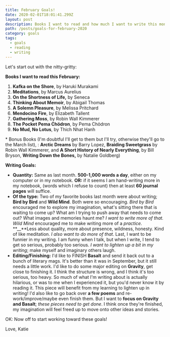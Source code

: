 ```yaml
---
title: February Goals!
date: 2020-02-01T18:01:41.299Z
layout: post
description: Books I want to read and how much I want to write this month.
path: /posts/goals-for-february-2020
category: goals
tags:
  - goals
  - reading
  - writing
---
```

Let's start out with the nitty-gritty:

**Books I want to read this February:**

1. **Kafka on the Shore**, by Haruki Murakami
2. **Meditations**, by Marcus Aurelius
3. **On the Shortness of Life,** by Seneca
4. **Thinking About Memoir**, by Abigail Thomas
5. **A Solemn Pleasure**, by Melissa Pritchard
6. **Mendocino Fire**, by Elizabeth Tallent
7. **Gathering Moss**, by  Robin Wall Kimmerer
8. **The Pocket Pema Chödron**, by Pema Chödron
9. **No Mud, No Lotus**, by Thich Nhat Hanh

\* Bonus Books (I'm doubtful I'll get to them but I'll try, otherwise they'll go to the March list), : **Arctic Dreams** by Barry Lopez, **Braiding Sweetgrass** by Robin Wall Kimmerer, and **A Short History of Nearly Everything**, by Bill Bryson, **Writing Down the Bones,** by Natalie Goldberg)

**Writing Goals:**

* **Quantity:** Same as last month. **500-1,000 words a day**, either on my computer or in my notebook. **OR:** if it seems I am hand-writing more in my notebook, (words which I refuse to count) then at least **60 journal pages** will suffice.
* **Of the type:** Two of my favorite books last month were about writing; **Bird by Bird** and **Wild Mind**. Both  were so encouraging. _Bird by Bird_ encouraged me to explore my imagination, what's sitting there that is waiting to come up? What am I trying to push away that needs to come out? What images and memories haunt me? _I want to write more of that._ _Wild Mind_ encouraged me to make writing more of a _practice._ **__**Less about quality, more about presence, wildness, honesty. Kind of like meditation. _I also want to do more of that_. Last, I want to be funnier in my writing. I am funny when I talk, but when I write, I tend to get so serious, probably too serious. _I want to lighten up a bit in my writing_; make myself and imaginary others laugh.
* **Editing/Finishing:** I'd like to FINISH **Basalt** and send it back out to a bunch of literary mags. It's better than it was in September, but it still needs a little work. I'd like to do some major editing on **Gravity**, get close to finishing it. I think the structure is wrong, and I think it's too serious, too heavy. So much of what I'm writing about is actually hilarious, or was to me when I experienced it, but you'd never know it by reading it. This piece will benefit from my learning to lighten up in writing! I'd also like to go back over **a few poems** and re-work/improve/maybe even finish them. But I want to **focus on Gravity and Basalt**; _these pieces need to get done_. I think once they're finished, my imagination will feel freed up to move onto other ideas and stories.

OK: Now off to start working toward these goals!

Love, Katie
